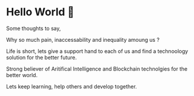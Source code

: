 # Hello World 👋

Some thoughts to say, 

Why so much pain, inaccessability and inequality amoung us ?

Life is short, lets give a support hand to each of us and find a technoology solution for the better future. 

Strong believer of Aritifical Intelligence and Blockchain technolgies for the better world.

Lets keep learning, help others and develop together.


